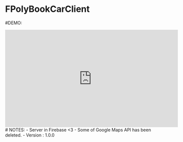 # FPolyBookCarClient
#DEMO: 
   <iframe width="560" height="315"
src="https://www.youtube.com/watch?v=4qYL8oihyA0" 
frameborder="0" 
allow="accelerometer; autoplay; encrypted-media; gyroscope; picture-in-picture" 
allowfullscreen></iframe>
# NOTES: 
- Server in Firebase <3
- Some of Google Maps API has been deleted.
- Version : 1.0.0
